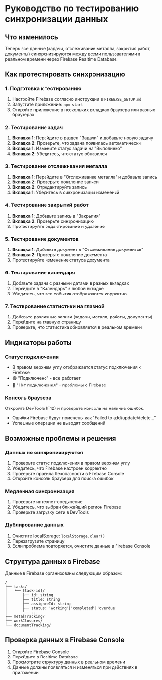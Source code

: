 # Руководство по тестированию синхронизации данных

## Что изменилось

Теперь все данные (задачи, отслеживание металла, закрытия работ, документы) синхронизируются между всеми пользователями в реальном времени через Firebase Realtime Database.

## Как протестировать синхронизацию

### 1. Подготовка к тестированию
1. Настройте Firebase согласно инструкции в `FIREBASE_SETUP.md`
2. Запустите приложение: `npm start`
3. Откройте приложение в нескольких вкладках браузера или разных браузерах

### 2. Тестирование задач
1. **Вкладка 1**: Перейдите в раздел "Задачи" и добавьте новую задачу
2. **Вкладка 2**: Проверьте, что задача появилась автоматически
3. **Вкладка 1**: Измените статус задачи на "Выполнено"
4. **Вкладка 2**: Убедитесь, что статус обновился

### 3. Тестирование отслеживания металла
1. **Вкладка 1**: Перейдите в "Отслеживание металла" и добавьте запись
2. **Вкладка 2**: Проверьте появление записи
3. **Вкладка 2**: Отредактируйте запись
4. **Вкладка 1**: Убедитесь в синхронизации изменений

### 4. Тестирование закрытий работ
1. **Вкладка 1**: Добавьте запись в "Закрытия"
2. **Вкладка 2**: Проверьте синхронизацию
3. Протестируйте редактирование и удаление

### 5. Тестирование документов
1. **Вкладка 1**: Добавьте документ в "Отслеживание документов"
2. **Вкладка 2**: Проверьте появление документа
3. Протестируйте изменение статуса документа

### 6. Тестирование календаря
1. Добавьте задачи с разными датами в разных вкладках
2. Перейдите в "Календарь" в любой вкладке
3. Убедитесь, что все события отображаются корректно

### 7. Тестирование статистики на главной
1. Добавьте различные записи (задачи, металл, работы, документы)
2. Перейдите на главную страницу
3. Проверьте, что статистика обновляется в реальном времени

## Индикаторы работы

### Статус подключения
- В правом верхнем углу отображается статус подключения к Firebase
- 🟢 "Подключено" - все работает
- 🔴 "Нет подключения" - проблемы с Firebase

### Консоль браузера
Откройте DevTools (F12) и проверьте консоль на наличие ошибок:
- Ошибки Firebase будут помечены как "Failed to add/update/delete..."
- Успешные операции не выводят сообщений

## Возможные проблемы и решения

### Данные не синхронизируются
1. Проверьте статус подключения в правом верхнем углу
2. Убедитесь, что Firebase настроен корректно
3. Проверьте правила безопасности в Firebase Console
4. Откройте консоль браузера для поиска ошибок

### Медленная синхронизация
1. Проверьте интернет-соединение
2. Убедитесь, что выбран ближайший регион Firebase
3. Проверьте загрузку сети в DevTools

### Дублирование данных
1. Очистите localStorage: `localStorage.clear()`
2. Перезагрузите страницу
3. Если проблема повторяется, очистите данные в Firebase Console

## Структура данных в Firebase

Данные в Firebase организованы следующим образом:

```
/
├── tasks/
│   └── [task-id]/
│       ├── id: string
│       ├── title: string
│       ├── assigneeId: string
│       ├── status: 'working'|'completed'|'overdue'
│       └── ...
├── metalTracking/
├── workClosures/
└── documentTracking/
```

## Проверка данных в Firebase Console

1. Откройте Firebase Console
2. Перейдите в Realtime Database
3. Просмотрите структуру данных в реальном времени
4. Данные должны появляться и изменяться при действиях в приложении
